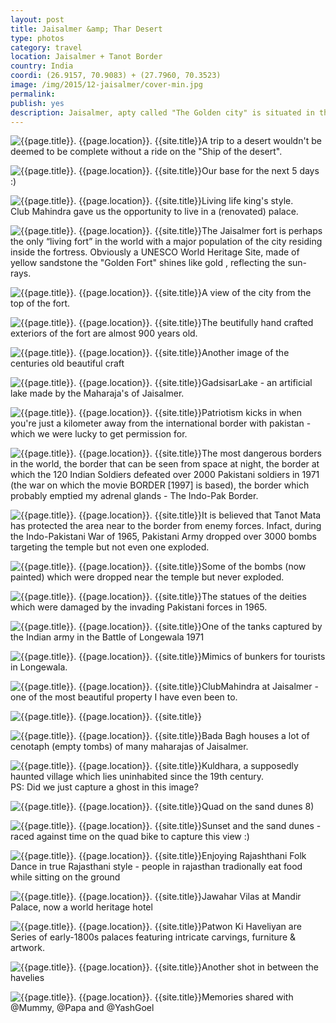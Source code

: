 ```yaml
---
layout: post
title: Jaisalmer &amp; Thar Desert
type: photos
category: travel
location: Jaisalmer + Tanot Border
country: India
coordi: (26.9157, 70.9083) + (27.7960, 70.3523)
image: /img/2015/12-jaisalmer/cover-min.jpg
permalink:
publish: yes
description: Jaisalmer, apty called "The Golden city" is situated in the heart of the Thar Desert in Rajasthan. "Winters" is probably the only time when it's feasible to go to this super hot part of the country. This part of the desert is also famous for the picturesque sand dunes.
---
```

<!-- http://compressjpeg.com -->
<!-- http://compressimage.toolur.com/ 1024, 400-->
<p class="center"><img src="{{site.baseurl}}/img/2015/12-jaisalmer/cover.jpg" alt="{{page.title}}. {{page.location}}. {{site.title}}" title="{{page.title}}">A trip to a desert wouldn't be deemed to be complete without a ride on the "Ship of the desert".</p>

<p class="center"><img src="{{site.baseurl}}/img/2015/12-jaisalmer/1.jpg" alt="{{page.title}}. {{page.location}}. {{site.title}}" title="{{page.title}}">Our base for the next 5 days :)</p>

<p class="center"><img src="{{site.baseurl}}/img/2015/12-jaisalmer/2.jpg" alt="{{page.title}}. {{page.location}}. {{site.title}}" title="{{page.title}}">Living life king's style. <br>Club Mahindra gave us the opportunity to live in a (renovated) palace.</p>

<p class="center"><img src="{{site.baseurl}}/img/2015/12-jaisalmer/3.jpg" alt="{{page.title}}. {{page.location}}. {{site.title}}" title="{{page.title}}">The Jaisalmer fort is perhaps the only “living fort” in the world with a major population of the city residing inside the fortress. Obviously a UNESCO World Heritage Site, made of yellow sandstone the "Golden Fort" shines like gold , reflecting the sun-rays.</p>

<p class="center"><img src="{{site.baseurl}}/img/2015/12-jaisalmer/4.jpg" alt="{{page.title}}. {{page.location}}. {{site.title}}" title="{{page.title}}">A view of the city from the top of the fort.</p>

<p class="center"><img src="{{site.baseurl}}/img/2015/12-jaisalmer/5.jpg" alt="{{page.title}}. {{page.location}}. {{site.title}}" title="{{page.title}}">The beutifully hand crafted exteriors of the fort are almost 900 years old.</p>

<p class="center"><img src="{{site.baseurl}}/img/2015/12-jaisalmer/5.1.jpg" alt="{{page.title}}. {{page.location}}. {{site.title}}" title="{{page.title}}">Another image of the centuries old beautiful craft</p>

<p class="center"><img src="{{site.baseurl}}/img/2015/12-jaisalmer/5.2.jpg" alt="{{page.title}}. {{page.location}}. {{site.title}}" title="{{page.title}}">GadsisarLake - an artificial lake made by the Maharaja's of Jaisalmer.</p>

<p class="center"><img src="{{site.baseurl}}/img/2015/12-jaisalmer/6.jpg" alt="{{page.title}}. {{page.location}}. {{site.title}}" title="{{page.title}}">Patriotism kicks in when you're just a kilometer away from the international border with pakistan - which we were lucky to get permission for.</p>

<p class="center"><img src="{{site.baseurl}}/img/2015/12-jaisalmer/7.jpg" alt="{{page.title}}. {{page.location}}. {{site.title}}" title="{{page.title}}">The most dangerous borders in the world, the border that can be seen from space at night, the border at which the 120 Indian Soldiers defeated over 2000 Pakistani soldiers in 1971 (the war on which the movie BORDER [1997] is based), the border which probably emptied my adrenal glands - The Indo-Pak Border.</p>

<p class="center"><img src="{{site.baseurl}}/img/2015/12-jaisalmer/8.jpg" alt="{{page.title}}. {{page.location}}. {{site.title}}" title="{{page.title}}">It is believed that Tanot Mata has protected the area near to the border from enemy forces. Infact, during the Indo-Pakistani War of 1965, Pakistani Army dropped over 3000 bombs targeting the temple but not even one exploded.</p>

<p class="center"><img src="{{site.baseurl}}/img/2015/12-jaisalmer/8.1.jpg" alt="{{page.title}}. {{page.location}}. {{site.title}}" title="{{page.title}}">Some of the bombs (now painted) which were dropped near the temple but never exploded.</p>

<p class="center"><img src="{{site.baseurl}}/img/2015/12-jaisalmer/9.jpg" alt="{{page.title}}. {{page.location}}. {{site.title}}" title="{{page.title}}">The statues of the deities which were damaged by the invading Pakistani forces in 1965.</p>

<p class="center"><img src="{{site.baseurl}}/img/2015/12-jaisalmer/10.jpg" alt="{{page.title}}. {{page.location}}. {{site.title}}" title="{{page.title}}">One of the tanks captured by the Indian army in the Battle of Longewala 1971</p>

<p class="center"><img src="{{site.baseurl}}/img/2015/12-jaisalmer/11.jpg" alt="{{page.title}}. {{page.location}}. {{site.title}}" title="{{page.title}}">Mimics of bunkers for tourists in Longewala.</p>

<p class="center"><img src="{{site.baseurl}}/img/2015/12-jaisalmer/13.jpg" alt="{{page.title}}. {{page.location}}. {{site.title}}" title="{{page.title}}">ClubMahindra at Jaisalmer - one of the most beautiful property I have even been to.</p>

<p class="center"><img src="{{site.baseurl}}/img/2015/12-jaisalmer/12.jpg" alt="{{page.title}}. {{page.location}}. {{site.title}}" title="{{page.title}}"></p>

<p class="center"><img src="{{site.baseurl}}/img/2015/12-jaisalmer/14.jpg" alt="{{page.title}}. {{page.location}}. {{site.title}}" title="{{page.title}}">Bada Bagh houses a lot of cenotaph (empty tombs) of many maharajas of Jaisalmer.</p>

<p class="center"><img src="{{site.baseurl}}/img/2015/12-jaisalmer/15.jpg" alt="{{page.title}}. {{page.location}}. {{site.title}}" title="{{page.title}}">Kuldhara, a supposedly haunted village which lies uninhabited since the 19th century. <br>PS: Did we just capture a ghost in this image?</p>

<p class="center"><img src="{{site.baseurl}}/img/2015/12-jaisalmer/16.jpg" alt="{{page.title}}. {{page.location}}. {{site.title}}" title="{{page.title}}">Quad on the sand dunes 8)</p>

<p class="center"><img src="{{site.baseurl}}/img/2015/12-jaisalmer/22.jpg" alt="{{page.title}}. {{page.location}}. {{site.title}}" title="{{page.title}}">Sunset and the sand dunes - raced against time on the quad bike to capture this view :)</p>

<p class="center"><img src="{{site.baseurl}}/img/2015/12-jaisalmer/17.jpg" alt="{{page.title}}. {{page.location}}. {{site.title}}" title="{{page.title}}">Enjoying Rajashthani Folk Dance in true Rajasthani style - people in rajasthan tradionally eat food while sitting on the ground</p>

<p class="center"><img src="{{site.baseurl}}/img/2015/12-jaisalmer/18.jpg" alt="{{page.title}}. {{page.location}}. {{site.title}}" title="{{page.title}}">Jawahar Vilas at Mandir Palace, now a world heritage hotel</p>

<p class="center"><img src="{{site.baseurl}}/img/2015/12-jaisalmer/20.jpg" alt="{{page.title}}. {{page.location}}. {{site.title}}" title="{{page.title}}">Patwon Ki Haveliyan are Series of early-1800s palaces featuring intricate carvings, furniture &amp; artwork.
</p>

<p class="center"><img src="{{site.baseurl}}/img/2015/12-jaisalmer/19.jpg" alt="{{page.title}}. {{page.location}}. {{site.title}}" title="{{page.title}}">Another shot in between the havelies</p>

<p class="center"><img src="{{site.baseurl}}/img/2015/12-jaisalmer/23.jpg" alt="{{page.title}}. {{page.location}}. {{site.title}}" title="{{page.title}}">Memories shared with @Mummy, @Papa and @YashGoel</p>